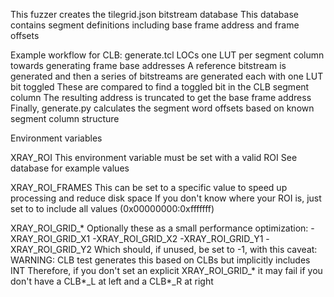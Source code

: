 This fuzzer creates the tilegrid.json bitstream database
This database contains segment definitions including base frame address and frame offsets

Example workflow for CLB:
generate.tcl LOCs one LUT per segment column towards generating frame base addresses
A reference bitstream is generated and then a series of bitstreams are generated each with one LUT bit toggled
These are compared to find a toggled bit in the CLB segment column
The resulting address is truncated to get the base frame address
Finally, generate.py calculates the segment word offsets based on known segment column structure


Environment variables

XRAY_ROI
This environment variable must be set with a valid ROI
See database for example values

XRAY_ROI_FRAMES
This can be set to a specific value to speed up processing and reduce disk space
If you don't know where your ROI is, just set to to include all values (0x00000000:0xfffffff)

XRAY_ROI_GRID_*
Optionally these as a small performance optimization:
-XRAY_ROI_GRID_X1
-XRAY_ROI_GRID_X2
-XRAY_ROI_GRID_Y1
-XRAY_ROI_GRID_Y2
Which should, if unused, be set to -1, with this caveat:
WARNING: CLB test generates this based on CLBs but implicitly includes INT
Therefore, if you don't set an explicit XRAY_ROI_GRID_* it may fail
if you don't have a CLB*_L at left and a CLB*_R at right

